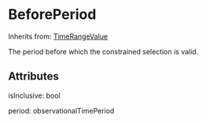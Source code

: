 
# BeforePeriod

Inherits from: [TimeRangeValue](TimeRangeValue.md)



The period before which the constrained selection is valid.

## Attributes

isInclusive: bool

period: observationalTimePeriod






